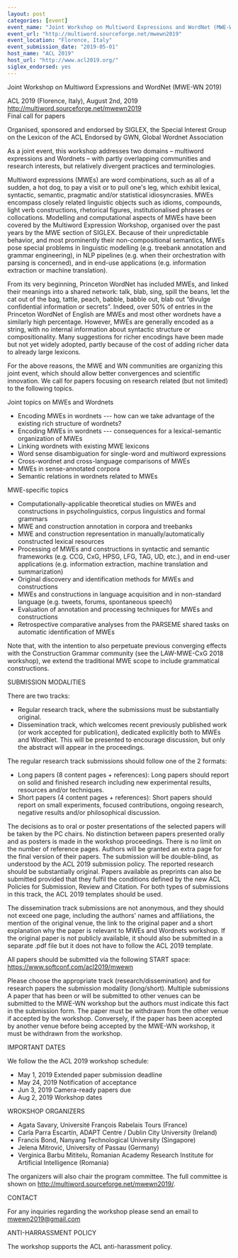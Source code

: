 ```yaml
---
layout: post
categories: [event]
event_name: "Joint Workshop on Multiword Expressions and WordNet (MWE-WN 2019)"
event_url: "http://multiword.sourceforge.net/mwewn2019"
event_location: "Florence, Italy"
event_submission_date: "2019-05-01"
host_name: "ACL 2019"
host_url: "http://www.acl2019.org/"
siglex_endorsed: yes
---
```

Joint Workshop on Multiword Expressions and WordNet (MWE-WN 2019)

ACL 2019 (Florence, Italy), August 2nd, 2019  
<http://multiword.sourceforge.net/mwewn2019>  
Final call for papers

Organised, sponsored and endorsed by SIGLEX, the Special Interest Group on the Lexicon of the ACL
Endorsed by GWN, Global Wordnet Association

As a joint event, this workshop  addresses two domains – multiword expressions and Wordnets – with partly overlapping communities and research interests, but relatively divergent practices and terminologies.

Multiword expressions (MWEs) are word combinations, such as all of a sudden, a hot dog, to pay a visit or to pull one's leg, which exhibit lexical, syntactic, semantic, pragmatic and/or statistical idiosyncrasies. MWEs encompass closely related linguistic objects such as idioms, compounds, light verb constructions, rhetorical figures, institutionalised phrases or collocations. Modelling and computational aspects of MWEs have been covered by the Multiword Expression Workshop, organised over the past years by the MWE section of SIGLEX. Because of their unpredictable behavior, and most prominently their non-compositional semantics, MWEs pose special problems in linguistic modelling (e.g. treebank annotation and grammar engineering), in NLP pipelines (e.g. when their orchestration with parsing is concerned), and in end-use applications (e.g. information extraction or machine translation).

From its very beginning, Princeton WordNet has included MWEs, and linked their meanings into a shared network: talk, blab, sing, spill the beans, let the cat out of the bag, tattle, peach, babble, babble out, blab out “divulge confidential information or secrets”. Indeed, over 50% of entries in the Princeton WordNet of English are MWEs and most other wordnets have a similarly high percentage. However, MWEs are generally encoded as a string, with no internal information about syntactic structure or compositionality.  Many suggestions for richer encodings have been made but not yet widely adopted, partly because of the cost of adding richer data to already large lexicons.    

For the above reasons, the MWE and WN communities are organizing this joint event, which should allow better convergences and scientific innovation. We call for papers focusing on research related (but not limited) to the following topics. 

Joint topics on MWEs and Wordnets
 * Encoding MWEs in wordnets --- how can we take advantage of the existing rich structure of wordnets?
 * Encoding MWEs in wordnets --- consequences for a lexical-semantic organization of MWEs
 * Linking wordnets with existing MWE lexicons
 * Word sense disambiguation for single-word and multiword expressions 
 * Cross-wordnet and cross-language comparisons of MWEs
 * MWEs in sense-annotated corpora
 * Semantic relations in wordnets related to MWEs

MWE-specific topics
 * Computationally-applicable theoretical studies on MWEs and constructions in psycholinguistics, corpus linguistics and formal grammars
 * MWE and construction annotation in corpora and treebanks
 * MWE and construction representation in manually/automatically constructed lexical resources
 * Processing of MWEs and constructions in syntactic and semantic frameworks (e.g. CCG, CxG, HPSG, LFG, TAG, UD, etc.), and in end-user applications (e.g. information extraction, machine translation and summarization)
 * Original discovery and identification methods for MWEs and constructions
 * MWEs and constructions in language acquisition and in non-standard language (e.g. tweets, forums, spontaneous speech)
 * Evaluation of annotation and processing techniques for MWEs and constructions 
 * Retrospective comparative analyses from the PARSEME shared tasks on automatic identification of MWEs

Note that, with the intention to also perpetuate previous converging effects with the Construction Grammar community (see the LAW-MWE-CxG 2018 workshop), we extend the traditional MWE scope to include grammatical constructions.

SUBMISSION MODALITIES

There are two tracks:
 * Regular research track, where the submissions must be substantially original.
 * Dissemination track, which welcomes recent previously published work (or work accepted for publication), dedicated explicitly both to MWEs and WordNet.   This will be presented to encourage discussion, but only the abstract will appear in the proceedings.

The regular research track submissions should follow one of the 2 formats:
 * Long papers (8 content pages + references): Long papers should report on solid and finished research including new experimental results, resources and/or techniques.
 * Short papers (4 content pages + references): Short papers should report on small experiments, focused contributions, ongoing research, negative results and/or philosophical discussion. 

The decisions as to oral or poster presentations of the selected papers will be taken by the PC chairs. No distinction between papers presented orally and as posters is made in the workshop proceedings. There is no limit on the number of reference pages. Authors will be granted an extra page for the final version of their papers. The submission will be double-blind, as understood by the ACL 2019 submission policy. The reported research should be substantially original. Papers available as preprints can also be submitted provided that they fulfil the conditions defined by the new ACL Policies for Submission, Review and Citation. For both types of submissions in this track, the ACL 2019 templates should be used. 

The dissemination track submissions are not anonymous, and they should not exceed one page, including the authors' names and affiliations, the mention of the original venue, the link to the original paper and a short explanation why the paper is relevant to MWEs and Wordnets workshop. If the original paper is not publicly available, it should also be submitted in a separate .pdf file but it does not have to follow the ACL 2019 template.

All papers should be submitted via the following START space: https://www.softconf.com/acl2019/mwewn

Please choose the appropriate track (research/dissemination) and for research papers the submission modality (long/short).
Multiple submissions
A paper that has been or will be submitted to other venues can be submitted to the MWE-WN workshop but the authors must indicate this fact in the submission form. The paper must be withdrawn from the other venue if accepted by the workshop. Conversely, if the paper has been accepted by another venue before being accepted by the MWE-WN workshop, it must be withdrawn from the workshop.

IMPORTANT DATES

We follow the the ACL 2019 workshop schedule: 
 * May 1, 2019 	Extended paper submission deadline
 * May 24, 2019	Notification of acceptance
 * Jun 3, 2019	Camera-ready papers due
 * Aug 2, 2019	Workshop dates

WROKSHOP ORGANIZERS

 * Agata Savary, Université François Rabelais Tours (France)
 * Carla Parra Escartín, ADAPT Centre / Dublin City University (Ireland)
 * Francis Bond, Nanyang Technological University (Singapore)
 * Jelena Mitrović, University of Passau (Germany)
 * Verginica Barbu Mititelu, Romanian Academy Research Institute for Artificial Intelligence (Romania)

The organizers will also chair the program committee.  The full committee is shown on http://multiword.sourceforge.net/mwewn2019/.

CONTACT

For any inquiries regarding the workshop please send an email to mwewn2019@gmail.com 

ANTI-HARRASSMENT POLICY

The workshop supports the ACL anti-harassment policy.

